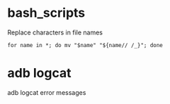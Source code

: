 # bash_scripts

Replace characters in file names

`for name in *; do mv "$name" "${name// /_}"; done`


# adb logcat

adb logcat error messages
